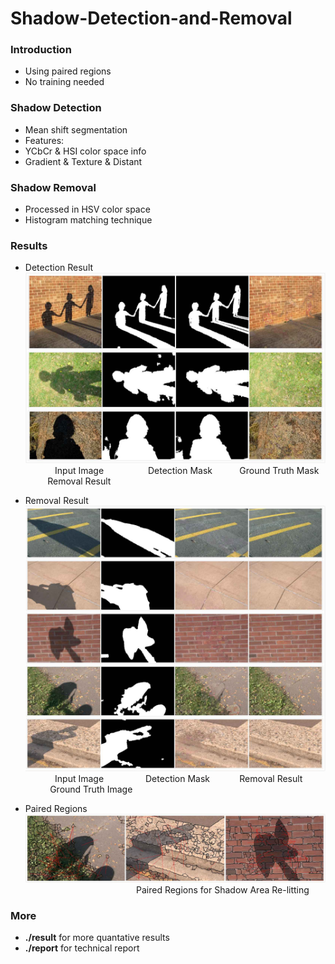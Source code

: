 # Shadow-Detection-and-Removal

### Introduction
* Using paired regions
* No training needed

### Shadow Detection
* Mean shift segmentation
* Features: 
 * YCbCr & HSI color space info 
 * Gradient & Texture & Distant


### Shadow Removal
* Processed in HSV color space
* Histogram matching technique

### Results
* Detection Result
![](report/img/detect.jpg?raw=true)
&nbsp;&nbsp;&nbsp;&nbsp;&nbsp;&nbsp;&nbsp;&nbsp;&nbsp;&nbsp;&nbsp;&nbsp;Input Image &nbsp;&nbsp;&nbsp;&nbsp;&nbsp;&nbsp;&nbsp;&nbsp;&nbsp;&nbsp;&nbsp;&nbsp;&nbsp;&nbsp;&nbsp;&nbsp; Detection Mask &nbsp;&nbsp;&nbsp;&nbsp;&nbsp;&nbsp;&nbsp;&nbsp;&nbsp; Ground Truth Mask &nbsp;&nbsp;&nbsp;&nbsp;&nbsp;&nbsp;&nbsp;&nbsp; Removal Result

* Removal Result
![](report/img/removal.jpg?raw=true)
&nbsp;&nbsp;&nbsp;&nbsp;&nbsp;&nbsp;&nbsp;&nbsp;&nbsp;&nbsp;&nbsp;&nbsp;Input Image &nbsp;&nbsp;&nbsp;&nbsp;&nbsp;&nbsp;&nbsp;&nbsp;&nbsp;&nbsp;&nbsp;&nbsp;&nbsp;&nbsp;&nbsp; Detection Mask &nbsp;&nbsp;&nbsp;&nbsp;&nbsp;&nbsp;&nbsp;&nbsp;&nbsp;&nbsp; Removal Result &nbsp;&nbsp;&nbsp;&nbsp;&nbsp;&nbsp;&nbsp;&nbsp;&nbsp; Ground Truth Image

* Paired Regions
![](report/img/relit.jpg?raw=true)
&nbsp;&nbsp;&nbsp;&nbsp;&nbsp;&nbsp;&nbsp;&nbsp;&nbsp;&nbsp;&nbsp;&nbsp;&nbsp;&nbsp;&nbsp;&nbsp;&nbsp;&nbsp;&nbsp;&nbsp;&nbsp;&nbsp;&nbsp;&nbsp;&nbsp;&nbsp;&nbsp;&nbsp;&nbsp;&nbsp;&nbsp;&nbsp;&nbsp;&nbsp;&nbsp;&nbsp;&nbsp;&nbsp;&nbsp;&nbsp;&nbsp;&nbsp;&nbsp;&nbsp;&nbsp;Paired Regions for Shadow Area Re-litting

### More
* **./result** for more quantative results
* **./report** for technical report